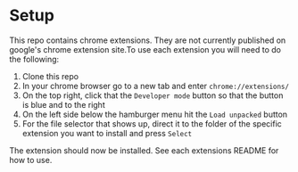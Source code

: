 # Setup
This repo contains chrome extensions. They are not currently published on google's chrome extension site.To use each extension you will need to do the following:

1. Clone this repo
2. In your chrome browser go to a new tab and enter `chrome://extensions/`
3. On the top right, click that the `Developer mode` button so that the button is blue and to the right
4. On the left side below the hamburger menu hit the `Load unpacked` button
5. For the file selector that shows up, direct it to the folder of the specific extension you want to install and press `Select`

The extension should now be installed. See each extensions README for how to use.
